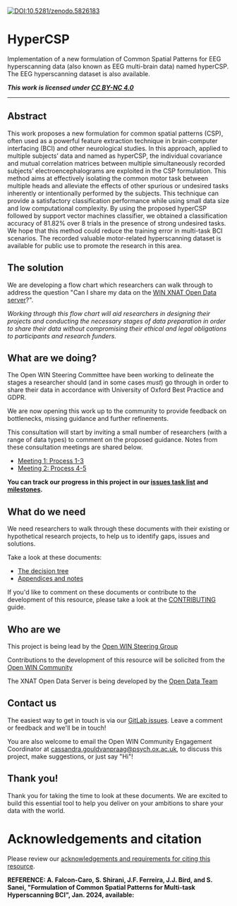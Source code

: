 [![DOI:10.5281/zenodo.5826183](https://zenodo.org/badge/DOI/10.5281/zenodo.5826183.svg)](https://doi.org/10.5281/zenodo.5826182)

# HyperCSP
Implementation of a new formulation of Common Spatial Patterns for EEG hyperscanning data (also known as EEG multi-brain data) named hyperCSP. 
The EEG hyperscanning dataset is also available.


***This work is licensed under [CC BY-NC 4.0](https://creativecommons.org/licenses/by-nc/4.0/)***

---

## Abstract
This work proposes a new formulation for common spatial patterns (CSP), often used as a powerful feature extraction technique in brain-computer interfacing (BCI) and other neurological studies. In this approach, applied to multiple subjects’ data and named as hyperCSP, the individual covariance and mutual correlation matrices between multiple simultaneously recorded subjects’ electroencephalograms are exploited in the CSP formulation. This method aims at effectively isolating the common motor task between multiple heads and alleviate the effects of other spurious or undesired tasks inherently or intentionally performed by the subjects. This technique can provide a satisfactory classification performance while using small data size and low computational complexity. By using the proposed hyperCSP followed by support vector machines classifier, we obtained a classification accuracy of 81.82% over 8 trials in the presence of strong undesired tasks. We hope that this method could reduce the training error in multi-task BCI scenarios. The recorded valuable motor-related hyperscanning dataset is available for public use to promote the research in this area.


## The solution
We are developing a flow chart which researchers can walk through to address the question "Can I share my data on the [WIN XNAT Open Data server](https://open.win.ox.ac.uk/pages/open-science/community/Open-WIN-Community/docs/tools/data/)?".

*Working through this flow chart will aid researchers in designing their projects and conducting the necessary stages of data preparation in order to share their data without compromising their ethical and legal obligations to participants and research funders.*

## What are we doing?

The Open WIN Steering Committee have been working to delineate the stages a researcher should (and in some cases *must*) go through in order to share their data in accordance with University of Oxford Best Practice and GDPR.

We are now opening this work up to the community to provide feedback on bottlenecks, missing guidance and further refinements.

This consultation will start by inviting a small number of researchers (with a range of data types) to comment on the proposed guidance. Notes from these consultation meetings are shared below.

- [Meeting 1: Process 1-3](./docs/CallNotes-SoftLaunch-process1-3.md)
- [Meeting 2: Process 4-5](./docs/CallNotes-SoftLaunch-process4-5.md)

**You can track our progress in this project in our [issues task list](https://git.fmrib.ox.ac.uk/open-science/community/data-sharing-decision-tree/-/issues) and [milestones](https://git.fmrib.ox.ac.uk/open-science/community/data-sharing-decision-tree/-/milestones).**

## What do we need

We need researchers to walk through these documents with their existing or hypothetical research projects, to help us to identify gaps, issues and solutions.

Take a look at these documents:
- [The decision tree](./docs/decision-tree.md)
- [Appendices and notes](./docs/decision-tree-appendicies.md)

If you'd like to comment on these documents or contribute to the development of this resource, please take a look at the [CONTRIBUTING](CONTRIBUTING.md) guide.


## Who are we

This project is being lead by the [Open WIN Steering Group](https://www.win.ox.ac.uk/open-win)

Contributions to the development of this resource will be solicited from the [Open WIN Community](https://open.win.ox.ac.uk/pages/open-science/community/Open-WIN-Community/docs/community/)

The XNAT Open Data Server is being developed by the [Open Data Team](https://open.win.ox.ac.uk/pages/open-science/community/Open-WIN-Community/docs/tools/data/#working-group-members-alphabetically)


## Contact us

The easiest way to get in touch is via our [GitLab issues](https://git.fmrib.ox.ac.uk/open-science/data-sharing-decision-tree/-/issues). Leave a comment or feedback and we'll be in touch!

You are also welcome to email the Open WIN Community Engagement Coordinator  at [cassandra.gouldvanpraag@psych.ox.ac.uk](mailto:cassandra.gouldvanpraag@psych.ox.ac.uk), to discuss this project, make suggestions, or just say "Hi"!

## Thank you!

Thank you for taking the time to look at these documents. We are excited to build this essential tool to help you deliver on your ambitions to share your data with the world.

# Acknowledgements and citation

Please review our [acknowledgements and requirements for citing this resource](ACKNOWLEDGEMENTS.md).





**REFERENCE: A. Falcon-Caro, S. Shirani, J.F. Ferreira, J.J. Bird, and S. Sanei, "Formulation of Common Spatial Patterns for Multi-task Hyperscanning BCI", Jan. 2024, available:**





